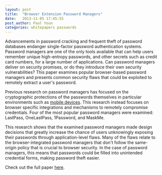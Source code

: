 ```yaml
---
layout: post
title:  "Browser Extension Password Managers"
date:   2013-11-05 17:45:55
post_author: Paul Youn
categories: whitepapers passwords
---
```



Advancements in password cracking and frequent theft of password databases
endanger single-factor password authentication systems. Password managers
are one of the only tools available that can help users remember unique
high-entropy passwords, and other secrets such as credit card numbers, for
a large number of applications. Can password managers deliver on security
promises, or do they introduce their own security vulnerabilities? This
paper examines popular browser-based password managers and presents common
security flaws that could be exploited to remotely extract a user's
password.

Previous research on password managers has focused on the cryptographic
protections of the passwords themselves in particular environments such as
[mobile devices](http://media.blackhat.com/bh-eu-12/Belenko/bh-eu-12-Belenko-Password_Encryption-Slides.pdf).
This research instead focuses on browser specific integrations and mechanisms
to remotely compromise credentials. Four of the
most popular password managers were examined: LastPass, OneLastPass, 1Password, and MaskMe.

This research shows that the examined password managers made design decisions
that greatly increase the chance of users unknowingly exposing their passwords
through application-level flaws. Many of the flaws relate to the
browser-integrated password managers that don't follow the same-origin policy
that is crucial to browser security. In the case of password managers, this
means that passwords could be filled into unintended credential forms, making
password theft easier.

Check out the full paper
[here](https://github.com/iSECPartners/publications/blob/master/whitepapers/password_managers.pdf?raw=true).
